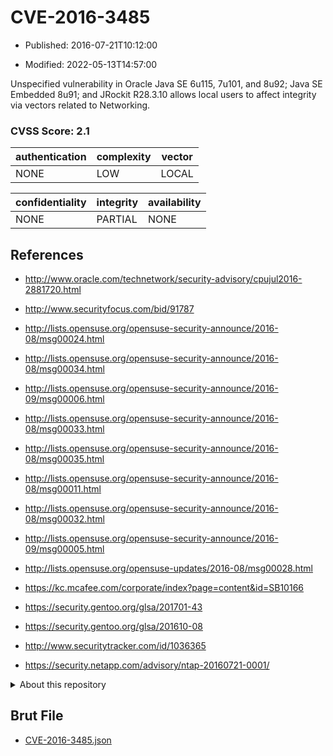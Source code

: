 # CVE-2016-3485

- Published: 2016-07-21T10:12:00

- Modified: 2022-05-13T14:57:00

Unspecified vulnerability in Oracle Java SE 6u115, 7u101, and 8u92; Java SE Embedded 8u91; and JRockit R28.3.10 allows local users to affect integrity via vectors related to Networking.

### CVSS Score: **2.1**

| authentication | complexity | vector |
| --- | --- | --- |
| NONE | LOW | LOCAL |

| confidentiality | integrity | availability |
| --- | --- | --- |
| NONE | PARTIAL | NONE |

## References

* http://www.oracle.com/technetwork/security-advisory/cpujul2016-2881720.html

* http://www.securityfocus.com/bid/91787

* http://lists.opensuse.org/opensuse-security-announce/2016-08/msg00024.html

* http://lists.opensuse.org/opensuse-security-announce/2016-08/msg00034.html

* http://lists.opensuse.org/opensuse-security-announce/2016-09/msg00006.html

* http://lists.opensuse.org/opensuse-security-announce/2016-08/msg00033.html

* http://lists.opensuse.org/opensuse-security-announce/2016-08/msg00035.html

* http://lists.opensuse.org/opensuse-security-announce/2016-08/msg00011.html

* http://lists.opensuse.org/opensuse-security-announce/2016-08/msg00032.html

* http://lists.opensuse.org/opensuse-security-announce/2016-09/msg00005.html

* http://lists.opensuse.org/opensuse-updates/2016-08/msg00028.html

* https://kc.mcafee.com/corporate/index?page=content&id=SB10166

* https://security.gentoo.org/glsa/201701-43

* https://security.gentoo.org/glsa/201610-08

* http://www.securitytracker.com/id/1036365

* https://security.netapp.com/advisory/ntap-20160721-0001/

<details>
<summary>About this repository</summary> 

  This repository is part of the project [Live Hack CVE](https://github.com/Live-Hack-CVE). Main website can be found [www.live-hack.org](https://www.live-hack.org) 
  
  Made by [Sn0wAlice](https://github.com/Sn0wAlice) for the people that care about security and need to have a feed of the latest CVEs. Hope you enjoy it, don't forget to star the repo and follow me on [Twitter](https://twitter.com/Sn0wAlice) and [Github](https://github.com/Sn0wAlice). And that is my [personnal website](https://www.alice-snow.me/)

  - [Home Page](https://github.com/Live-Hack-CVE)
  - [Framework](https://github.com/Live-Hack-CVE/cve-framework)
  - [CVE database](https://github.com/Live-Hack-CVE/full_database)
  - [Changelog](https://github.com/Live-Hack-CVE/Changelog)
</details>

## Brut File

* [CVE-2016-3485.json](https://raw.githubusercontent.com/Live-Hack-CVE/full_database/main/cves/2016/CVE-2016-3485.json)

